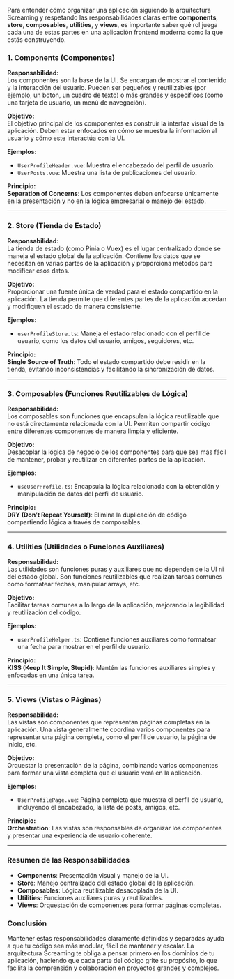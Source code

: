 Para entender cómo organizar una aplicación siguiendo la arquitectura Screaming y respetando las responsabilidades claras entre **components**, **store**, **composables**, **utilities**, y **views**, es importante saber qué rol juega cada una de estas partes en una aplicación frontend moderna como la que estás construyendo.

### 1. **Components (Componentes)**

**Responsabilidad:**  
Los componentes son la base de la UI. Se encargan de mostrar el contenido y la interacción del usuario. Pueden ser pequeños y reutilizables (por ejemplo, un botón, un cuadro de texto) o más grandes y específicos (como una tarjeta de usuario, un menú de navegación).

**Objetivo:**  
El objetivo principal de los componentes es construir la interfaz visual de la aplicación. Deben estar enfocados en cómo se muestra la información al usuario y cómo este interactúa con la UI.

**Ejemplos:**
- `UserProfileHeader.vue`: Muestra el encabezado del perfil de usuario.
- `UserPosts.vue`: Muestra una lista de publicaciones del usuario.

**Principio:**  
**Separation of Concerns**: Los componentes deben enfocarse únicamente en la presentación y no en la lógica empresarial o manejo del estado.

---

### 2. **Store (Tienda de Estado)**

**Responsabilidad:**  
La tienda de estado (como Pinia o Vuex) es el lugar centralizado donde se maneja el estado global de la aplicación. Contiene los datos que se necesitan en varias partes de la aplicación y proporciona métodos para modificar esos datos.

**Objetivo:**  
Proporcionar una fuente única de verdad para el estado compartido en la aplicación. La tienda permite que diferentes partes de la aplicación accedan y modifiquen el estado de manera consistente.

**Ejemplos:**
- `userProfileStore.ts`: Maneja el estado relacionado con el perfil de usuario, como los datos del usuario, amigos, seguidores, etc.

**Principio:**  
**Single Source of Truth**: Todo el estado compartido debe residir en la tienda, evitando inconsistencias y facilitando la sincronización de datos.

---

### 3. **Composables (Funciones Reutilizables de Lógica)**

**Responsabilidad:**  
Los composables son funciones que encapsulan la lógica reutilizable que no está directamente relacionada con la UI. Permiten compartir código entre diferentes componentes de manera limpia y eficiente.

**Objetivo:**  
Desacoplar la lógica de negocio de los componentes para que sea más fácil de mantener, probar y reutilizar en diferentes partes de la aplicación.

**Ejemplos:**
- `useUserProfile.ts`: Encapsula la lógica relacionada con la obtención y manipulación de datos del perfil de usuario.

**Principio:**  
**DRY (Don’t Repeat Yourself)**: Elimina la duplicación de código compartiendo lógica a través de composables.

---

### 4. **Utilities (Utilidades o Funciones Auxiliares)**

**Responsabilidad:**  
Las utilidades son funciones puras y auxiliares que no dependen de la UI ni del estado global. Son funciones reutilizables que realizan tareas comunes como formatear fechas, manipular arrays, etc.

**Objetivo:**  
Facilitar tareas comunes a lo largo de la aplicación, mejorando la legibilidad y reutilización del código.

**Ejemplos:**
- `userProfileHelper.ts`: Contiene funciones auxiliares como formatear una fecha para mostrar en el perfil de usuario.

**Principio:**  
**KISS (Keep It Simple, Stupid)**: Mantén las funciones auxiliares simples y enfocadas en una única tarea.

---

### 5. **Views (Vistas o Páginas)**

**Responsabilidad:**  
Las vistas son componentes que representan páginas completas en la aplicación. Una vista generalmente coordina varios componentes para representar una página completa, como el perfil de usuario, la página de inicio, etc.

**Objetivo:**  
Orquestar la presentación de la página, combinando varios componentes para formar una vista completa que el usuario verá en la aplicación.

**Ejemplos:**
- `UserProfilePage.vue`: Página completa que muestra el perfil de usuario, incluyendo el encabezado, la lista de posts, amigos, etc.

**Principio:**  
**Orchestration**: Las vistas son responsables de organizar los componentes y presentar una experiencia de usuario coherente.

---

### Resumen de las Responsabilidades

- **Components**: Presentación visual y manejo de la UI.
- **Store**: Manejo centralizado del estado global de la aplicación.
- **Composables**: Lógica reutilizable desacoplada de la UI.
- **Utilities**: Funciones auxiliares puras y reutilizables.
- **Views**: Orquestación de componentes para formar páginas completas.

### Conclusión

Mantener estas responsabilidades claramente definidas y separadas ayuda a que tu código sea más modular, fácil de mantener y escalar. La arquitectura Screaming te obliga a pensar primero en los dominios de tu aplicación, haciendo que cada parte del código grite su propósito, lo que facilita la comprensión y colaboración en proyectos grandes y complejos.